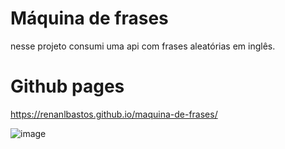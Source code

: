 # Máquina de frases

nesse projeto consumi uma api com frases aleatórias em inglês.


# Github pages

https://renanlbastos.github.io/maquina-de-frases/

![image](https://user-images.githubusercontent.com/80262752/118320256-58bf5c80-b4d2-11eb-8331-98a71c4c83f9.png)



